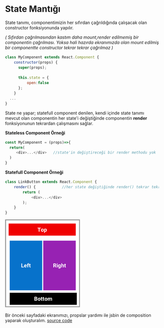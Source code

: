 # State Mantığı

State tanımı,  componentimizin her sıfırdan çağrıldığında çalışacak olan constructor fonksiyonunda yapılır.

_\( Sıfırdan çağrılmasından kastım daha mount,render edilmemiş bir componentin çağrılması. Yoksa hali hazırda ekranımızda olan mount edilmiş bir componentte constructor tekrar tekrar çağrılmaz \)_

```js
class MyComponent extends React.Component {
    constructor(props) {
      super(props);

      this.state = {
          open:false
      };
    }
  ...
}
```

State ne yapar;  statefull component denilen, kendi içinde state tanımı mevcut olan componentin her state'i değiştiğinde componentin **render** fonksiyonunun tekrardan çalışmasını sağlar.

**Stateless Component Örneği**

```js
const MyComponent = (props)=>{
  return( 
     <div>...</div>   //state'in değiştireceği bir render methodu yok
  )
} 
```

**Statefull Component Örneği**

```js
class LinkButton extends React.Component {
    render() {            //her state değiştiğinde render() tekrar tekrar çalışacak
        return (
            <div>...</div>
        );
    }
}
```

![](/assets/Desktop22.png)

Bir önceki sayfadaki ekranımızı,  propslar yardımı ile jsbin de composition yaparak oluşturalım.
[source code](http://jsbin.com/mebesol/12/edit?js,output)





